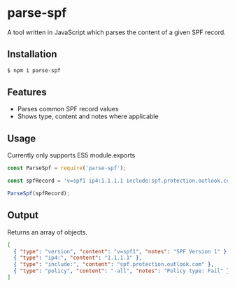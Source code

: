 # parse-spf

A tool written in JavaScript which parses the content of a given SPF record.

## Installation

```sh
$ npm i parse-spf
```

## Features

- Parses common SPF record values
- Shows type, content and notes where applicable

## Usage

Currently only supports ES5 module.exports

```javascript
const ParseSpf = require('parse-spf');

const spfRecord = 'v=spf1 ip4:1.1.1.1 include:spf.protection.outlook.com -all';

ParseSpf(spfRecord);
```

## Output

Returns an array of objects.

```json
[
  { "type": "version", "content": "v=spf1", "notes": "SPF Version 1" },
  { "type": "ip4:", "content": "1.1.1.1" },
  { "type": "include:", "content": "spf.protection.outlook.com" },
  { "type": "policy", "content": "-all", "notes": "Policy type: Fail" }
]
```
